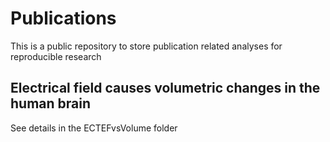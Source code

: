 # Publications
This is a public repository to store publication related analyses for reproducible research

## Electrical field causes volumetric changes in the human brain
See details in the ECTEFvsVolume folder
